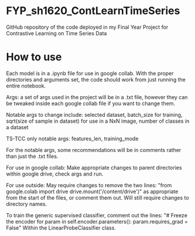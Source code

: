 # FYP_sh1620_ContLearnTimeSeries
GitHub repository of the code deployed in my Final Year Project for Contrastive Learning on Time Series Data

# How to use
Each model is in a .ipynb file for use in google collab. With the proper directories and arguments set, the code should work from just running the entire notebook.

Args: a set of args used in the project will be in a .txt file, however they can be tweaked inside each google collab file if you want to change them.

Notable args to change include: selected dataset, batch_size for training, sqrt(size of sample in dataset) for use in a NxN image, number of classes in a dataset

TS-TCC only notable args: features_len, training_mode

For the notable args, some recommendations will be in comments rather than just the .txt files.

For use in google collab:
Make appropriate changes to parent directories within google drive, check args and run.

For use outside:
May require changes to remove the two lines:
"from google.colab import drive
drive.mount('/content/drive')"
as appropriate from the start of the files, or comment them out. Will still require changes to directory names.

To train the generic supervised classifier, comment out the lines:
        "# Freeze the encoder
        for param in self.encoder.parameters():
            param.requires_grad = False"
Within the LinearProbeClassifier class.
